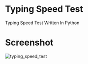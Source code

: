 # Typing Speed Test 

Typing Speed Test Written In Python 

# Screenshot

![typing_speed_test](https://user-images.githubusercontent.com/48874181/94759220-ec697000-03bc-11eb-8164-b03e2a170fa2.PNG)

